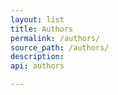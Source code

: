 ```yaml
---
layout: list
title: Authors
permalink: /authors/
source_path: /authors/
description:
api: authors

---
```

